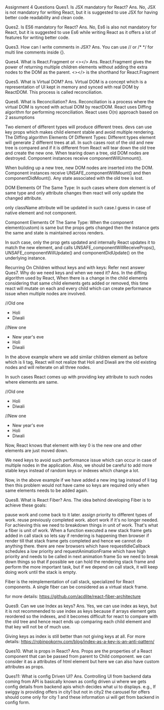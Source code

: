 Assignment 4 Questions
Ques1. Is JSX mandatory for React?
Ans. No, JSX is not mandatory for writing React, but it is suggested to use JSX for having better code readability and clean code.

Ques2. Is ES6 mandatory for React?
Ans. No, Es6 is also not mandatory for React, but it is suggested to use Es6 while writing React as it offers a lot of features for writing better code.

Ques3. How can I write comments in JSX?
Ans. You can use // or /* */ for multi line comments inside {}.

Ques4. What is React.Fragment or <></>
Ans. React.Fragment gives the power of returning multiple children elements without adding the extra nodes to the DOM as the parent. <></> is the shorthand for React.Fragment

Ques5. What is Virtual DOM?
Ans. Virtual DOM is a concept which is a representation of UI kept in memory and synced with real DOM by ReactDOM. This process is called reconciliation.

Ques6. What is Reconciliation?
Ans. Reconciliation is a process where the virtual DOM is synced with actual DOM by reactDOM. React uses Diffing algorithm for performing reconciliation. React uses O(n) approach based on 2 assumptions

Two element of different types will produce different trees.
devs can use key props which makes child element stable and avoid multiple rendering.
The Diffing algorithm
Elements Of Different Types: Different types element will generate 2 different trees at all. In such cases root of the old and new tree is compared and if it is different from React will tear down the old tree and create the new one.
When tearing down a tree, old DOM nodes are destroyed. Component instances receive componentWillUnmount().

When building up a new tree, new DOM nodes are inserted into the DOM. Component instances receive UNSAFE_componentWillMount() and then componentDidMount(). Any state associated with the old tree is lost.

DOM Elements Of The Same Type: In such cases where dom element is of same type and only attribute changes then react will only update the changed attribute.
<div className="before" title="stuff" />

<div className="after" title="stuff" />
only className attribute will be updated in such case.I guess in case of native element and not component.

Component Elements Of The Same Type: When the component element(custom) is same but the props gets changed then the instance gets the same and state is maintained across renders.
<CustomComponent prop1="hello" prop2="2022">

<CustomComponent prop1="hello" prop2="2023">
In such case, only the prop gets updated and internally React updates it to match the new element, and calls UNSAFE_componentWillReceiveProps(), UNSAFE_componentWillUpdate() and componentDidUpdate() on the underlying instance.

Recurring On Children without keys and with keys: Refer next answer
Ques7. Why do we need keys and when we need it?
Ans. In the diffing algorithm used by React, When there is a change in the child elements considering that same child elements gets added or removed, this time react will mutate on each and every child which can create performance issue when multiple nodes are involved.

//Old one
<ul>
    <li>Holi</li>
    <li>Diwali</li>
</ul>

//New one
<ul>
    <li>New year's eve</li>
    <li>Holi</li>
    <li>Diwali</li>
</ul>
In the above example where we add similar children element as before which is li tag, React will not realize that Holi and Diwali are the old existing nodes and will reiterate on all three nodes.

In such cases React comes up with providing key attribute to such nodes where elements are same.

//Old one
<ul>
    <li key={1}>Holi</li>
    <li key={2}>Diwali</li>
</ul>

//New one
<ul>
    <li key={0}>New year's eve</li>
    <li key={1}>Holi</li>
    <li key={2}>Diwali</li>
</ul>
Now, React knows that element with key 0 is the new one and other elements are just moved down.

We need keys to avoid such performance issue which can occur in case of multiple nodes in the application. Also, we should be careful to add more stable keys instead of random keys or indexes which change a lot.

Now, in the above example if we have added a new img tag instead of li tag then this problem would not have came so keys are required only when same elements needs to be added again.

Ques8. What is React Fiber?
Ans. The idea behind developing Fiber is to achieve these goals:

pause work and come back to it later.
assign priority to different types of work.
reuse previously completed work.
abort work if it's no longer needed.
For achieving this we need to breakdown things in unit of work. That's what a fiber is unit of work. When a function executed a new stack frame gets added in call stack so lets say if rendering is happening then browser if render till that stack frame gets completed and hence we cannot do anything there. there are new browsers which have requestIdleCallback schedules a low priority and requestAnimationFrame which have high priority and needs to be called in next animation frame So we need to break down things so that if possible we can hold the rendering stack frame and perform the more important task, but if we depend on call stack, it will keep doing work until the stack is empty.

Fiber is the reimplementation of call stack, specialized for React components. A single fiber can be considered as a virtual stack frame.

for more details: https://github.com/acdlite/react-fiber-architecture

Ques9. Can we use Index as keys?
Ans. Yes, we can use index as keys, but it is not recommended to use index as keys because if arrays element gets reordered so the indexes, and it becomes difficult for react to compare with the old tree and hence react ends up comparing each child element and that key will not be of much use.

Giving keys as index is still better than not giving keys at all. For more details: https://robinpokorny.com/blog/index-as-a-key-is-an-anti-pattern/

Ques10. What is props in React?
Ans. Props are the properties of a React component that can be passed from parent to Child component. we can consider it as a attributes of html element but here we can also have custom attributes as props.

Ques11: What is config Driven UI?
Ans. Controlling UI from backend data coming from API is basically known as config driven ui where we gets config details from backend apis which decides what ui to displays. e.g., If swiggy is providing offers in city1 but not in city2 the carousel for offers should come only for city 1 and these information ui will get from backend in config form.